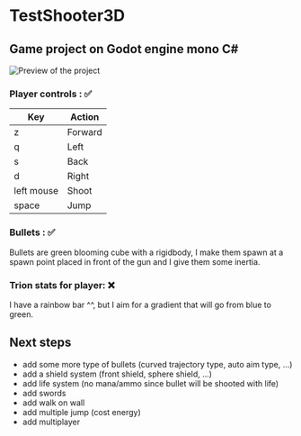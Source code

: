 # TestShooter3D

## Game project on Godot engine mono C#

![Preview of the project](https://i.postimg.cc/4yZ42wn5/Capture-d-cran-du-2022-07-09-11-02-08.png)

### Player controls : ✅

| Key | Action |
|--|--|
| z | Forward |
| q | Left |
| s | Back |
| d | Right |
| left mouse | Shoot |
| space | Jump |

### Bullets : ✅

Bullets are green blooming cube with a rigidbody, I make them spawn at a spawn point placed in front of the gun and I give them some inertia.

### Trion stats for player: ❌

I have a rainbow bar ^^, but I aim for a gradient that will go from blue to green.

## Next steps

 - add some more type of bullets (curved trajectory type, auto aim type, ...)
 - add a shield system (front shield, sphere shield, ...)
 - add life system (no mana/ammo since bullet will be shooted with life)
 - add swords
 - add walk on wall
 - add multiple jump (cost energy)
 - add multiplayer
